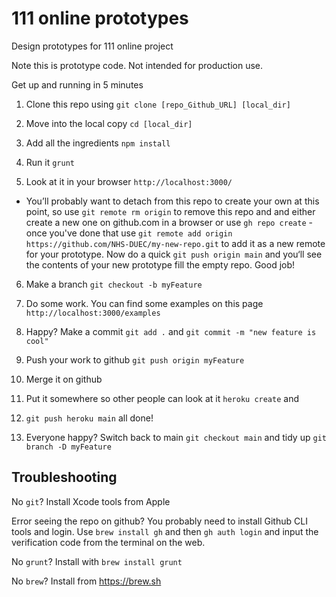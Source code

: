 # 111 online prototypes
Design prototypes for 111 online project

Note this is prototype code. Not intended for production use.

Get up and running in 5 minutes

1. Clone this repo using `git clone [repo_Github_URL] [local_dir]`

2. Move into the local copy `cd [local_dir]`

3. Add all the ingredients `npm install`

4. Run it `grunt`

5. Look at it in your browser `http://localhost:3000/`

* You’ll probably want to detach from this repo to create your own at this point, so use `git remote rm origin` to remove this repo and and either create a new one on github.com in a browser or use `gh repo create` - once you've done that use `git remote add origin https://github.com/NHS-DUEC/my-new-repo.git` to add it as a new remote for your prototype. Now do a quick `git push origin main` and you‘ll see the contents of your new prototype fill the empty repo. Good job!

6. Make a branch `git checkout -b myFeature`

7. Do some work. You can find some examples on this page `http://localhost:3000/examples`

8. Happy? Make a commit `git add .` and `git commit -m "new feature is cool"`

9. Push your work to github `git push origin myFeature`

10. Merge it on github

11. Put it somewhere so other people can look at it `heroku create` and

12. `git push heroku main` all done!

13. Everyone happy? Switch back to main `git checkout main` and tidy up `git branch -D myFeature`

## Troubleshooting
No `git`? Install Xcode tools from Apple

Error seeing the repo on github?
You probably need to install Github CLI tools and login.
Use `brew install gh` and then `gh auth login` and input the verification code from the terminal on the web.

No `grunt`? Install with `brew install grunt`

No `brew`? Install from https://brew.sh
